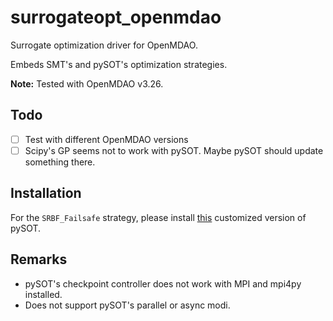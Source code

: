 # surrogateopt_openmdao

Surrogate optimization driver for OpenMDAO.

Embeds SMT's and pySOT's optimization strategies.

**Note:** Tested with OpenMDAO v3.26.

## Todo

- [ ] Test with different OpenMDAO versions
- [ ] Scipy's GP seems not to work with pySOT. Maybe pySOT should update something there.

## Installation

For the `SRBF_Failsafe` strategy, please install [this](https://github.com/christianhauschel/pySOT) customized version of pySOT.

## Remarks

- pySOT's checkpoint controller does not work with MPI and mpi4py installed.
- Does not support pySOT's parallel or async modi.
